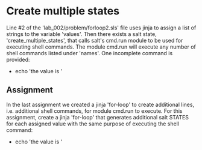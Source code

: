 # Create multiple states

Line #2 of the 'lab_002/problem/forloop2.sls' file uses jinja to assign a list of strings to the variable 'values'. Then there exists a salt state, 'create_multiple_states', that calls salt's cmd.run module to be used for executing shell commands. The module cmd.run will execute any number of shell commands listed under 'names'. One incomplete command is provided:    

   - echo 'the value is '

## Assignment

In the last assignment we created a jinja 'for-loop' to create additional lines, i.e. additional shell commands, for module cmd.run to execute. For this assignment, create a jinja 'for-loop' that generates additional salt STATES for each assigned value with the same purpose of executing the shell command:

   - echo 'the value is <value>'

